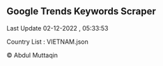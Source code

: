 

## Google Trends Keywords Scraper 
 
Last Update 02-12-2022 , 05:33:53

Country List :
VIETNAM.json



© Abdul Muttaqin 
